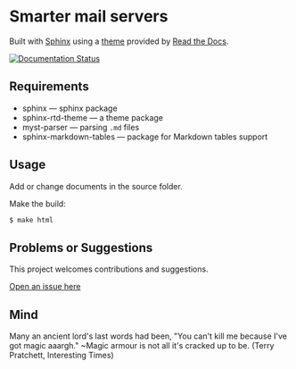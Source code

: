 # Smarter mail servers

Built with [Sphinx](https://www.sphinx-doc.org) using a [theme](https://github.com/readthedocs/sphinx_rtd_theme) provided
by [Read the Docs](https://readthedocs.org/).

[![Documentation Status](https://readthedocs.org/projects/blue-mailserver/badge/?version=latest)](https://blue.tymyrddin.dev/projects/mailserver/en/latest/?badge=latest)

## Requirements

* sphinx — sphinx package
* sphinx-rtd-theme — a theme package
* myst-parser — parsing `.md` files
* sphinx-markdown-tables — package for Markdown tables support

## Usage

Add or change documents in the source folder.

Make the build:
```bash
$ make html
```

## Problems or Suggestions

This project welcomes contributions and suggestions. 

[Open an issue here](https://github.com/tymyrddin/blue-mailserver/issues)

## Mind

Many an ancient lord's last words had been, "You can't kill me because I've got magic aaargh." ~Magic armour is not all it's cracked up to be. (Terry Pratchett, Interesting Times)
